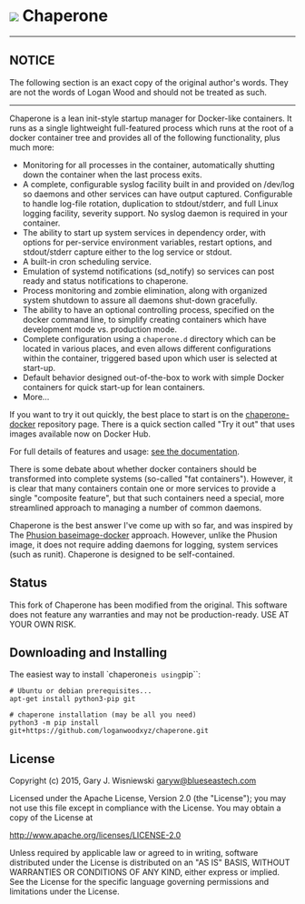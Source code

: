 
# ![](https://s.gravatar.com/avatar/62c4c783c4d7233c73f3a114578df650.jpg?s=50) Chaperone

---

## NOTICE
The following section is an exact copy of the original author's words. They are not the words of Logan Wood and should not be treated as such.

---

Chaperone is a lean init-style startup manager for Docker-like containers.  It runs as a single lightweight full-featured process which runs at the root of a docker container tree and provides all of the following functionality, plus much more:

* Monitoring for all processes in the container, automatically shutting down the
  container when the last process exits.
* A complete, configurable syslog facility built in and provided on /dev/log
  so daemons and other services can have output captured.  Configurable
  to handle log-file rotation, duplication to stdout/stderr, and full Linux
  logging facility, severity support.  No syslog daemon is required in your
  container.
* The ability to start up system services in dependency order, with options
  for per-service environment variables, restart options, and stdout/stderr capture either
  to the log service or stdout.
* A built-in cron scheduling service.
* Emulation of systemd notifications (sd_notify) so services can post
  ready and status notifications to chaperone.
* Process monitoring and zombie elimination, along with organized system
  shutdown to assure all daemons shut-down gracefully.
* The ability to have an optional controlling process, specified on the 
  docker command line, to simplify creating containers which have development
  mode vs. production mode.
* Complete configuration using a ``chaperone.d`` directory which can be located
  in various places, and even allows different configurations
  within the container, triggered based upon which user is selected at start-up.
* Default behavior designed out-of-the-box to work with simple Docker containers
  for quick start-up for lean containers.
* More...

If you want to try it out quickly, the best place to start is on the
[chaperone-docker](https://github.com/garywiz/chaperone-docker) repository
page.  There is a quick section called "Try it out" that uses images
available now on Docker Hub.

For full details of features
and usage: [see the documentation](http://garywiz.github.io/chaperone/index.html).

There is some debate about whether docker containers should be transformed into
complete systems (so-called "fat containers").  However, it is clear that many
containers contain one or more services to provide a single "composite feature",
but that such containers need a special, more streamlined approach to managing
a number of common daemons.  

Chaperone is the best answer I've come up with so far, and was inspired by
The [Phusion baseimage-docker](http://phusion.github.io/baseimage-docker/) approach.
However, unlike the Phusion image, it does not require adding daemons for logging,
system services (such as runit).  Chaperone is designed to be self-contained.

Status
------

This fork of Chaperone has been modified from the original. This software does not feature any warranties and may not be production-ready. USE AT YOUR OWN RISK.

Downloading and Installing
--------------------------

The easiest way to install `chaperone`` is using ``pip``:

    # Ubuntu or debian prerequisites...
    apt-get install python3-pip git

    # chaperone installation (may be all you need)
    python3 -m pip install git+https://github.com/loganwoodxyz/chaperone.git

License
-------

Copyright (c) 2015, Gary J. Wisniewski <garyw@blueseastech.com>

Licensed under the Apache License, Version 2.0 (the "License");
you may not use this file except in compliance with the License.
You may obtain a copy of the License at

   http://www.apache.org/licenses/LICENSE-2.0

Unless required by applicable law or agreed to in writing, software
distributed under the License is distributed on an "AS IS" BASIS,
WITHOUT WARRANTIES OR CONDITIONS OF ANY KIND, either express or implied.
See the License for the specific language governing permissions and
limitations under the License.
